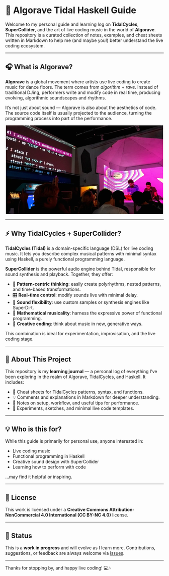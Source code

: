 # 🌊 Algorave Tidal Haskell Guide

Welcome to my personal guide and learning log on **TidalCycles**, **SuperCollider**, and the art of live coding music in the world of **Algorave**. This repository is a curated collection of notes, examples, and cheat sheets written in Markdown to help me (and maybe you!) better understand the live coding ecosystem.

---

## 🎧 What is Algorave?

**Algorave** is a global movement where artists use live coding to create music for dance floors. The term comes from *algorithm* + *rave*. Instead of traditional DJing, performers write and modify code in real time, producing evolving, algorithmic soundscapes and rhythms.

It’s not just about sound — Algorave is also about the aesthetics of code. The source code itself is usually projected to the audience, turning the programming process into part of the performance.

<p align="center">
  <img src="images/tidalcycles_live.png" alt="TidalCycles live performance" width="500" />
</p>

---

## ⚡ Why TidalCycles + SuperCollider?

**TidalCycles (Tidal)** is a domain-specific language (DSL) for live coding music. It lets you describe complex musical patterns with minimal syntax using Haskell, a purely functional programming language.

**SuperCollider** is the powerful audio engine behind Tidal, responsible for sound synthesis and playback. Together, they offer:

- 🔁 **Pattern-centric thinking**: easily create polyrhythms, nested patterns, and time-based transformations.
- 🎛️ **Real-time control**: modify sounds live with minimal delay.
- 🎹 **Sound flexibility**: use custom samples or synthesis engines like SuperDirt.
- 🎼 **Mathematical musicality**: harness the expressive power of functional programming.
- 🧠 **Creative coding**: think about music in new, generative ways.

This combination is ideal for experimentation, improvisation, and the live coding stage.

---

## 📓 About This Project

This repository is my **learning journal** — a personal log of everything I’ve been exploring in the realm of Algorave, TidalCycles, and Haskell. It includes:

- 🧾 Cheat sheets for TidalCycles patterns, syntax, and functions.
- 💡 Comments and explanations in Markdown for deeper understanding.
- 🚀 Notes on setup, workflow, and useful tips for performance.
- 🧪 Experiments, sketches, and minimal live code templates.

---

## 💡 Who is this for?

While this guide is primarily for personal use, anyone interested in:

- Live coding music
- Functional programming in Haskell
- Creative sound design with SuperCollider
- Learning how to perform with code

...may find it helpful or inspiring.

---

## 📜 License

This work is licensed under a **Creative Commons Attribution-NonCommercial 4.0 International (CC BY-NC 4.0)** license.

---

## 🚧 Status

This is a **work in progress** and will evolve as I learn more. Contributions, suggestions, or feedback are always welcome via [issues](https://github.com/jproven/algorave-tidal-haskell-guide/issues).

---

Thanks for stopping by, and happy live coding! 💻🎶
